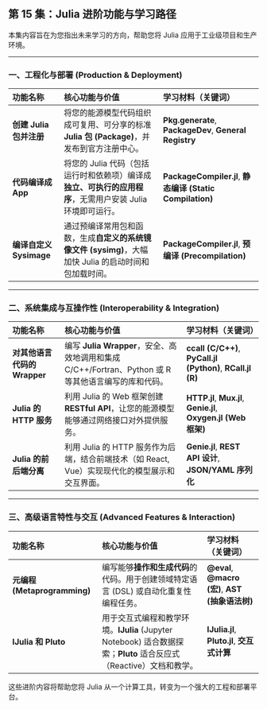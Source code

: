 ## **第 15 集：Julia 进阶功能与学习路径**

本集内容旨在为您指出未来学习的方向，帮助您将 Julia 应用于工业级项目和生产环境。

---

### **一、工程化与部署 (Production & Deployment)**

| 功能名称 | 核心功能与价值 | 学习材料（关键词） |
| :--- | :--- | :--- |
| **创建 Julia 包并注册** | 将您的能源模型代码组织成可复用、可分享的标准 **Julia 包 (Package)**，并发布到官方注册中心。 | **Pkg.generate**, **PackageDev**, **General Registry** |
| **代码编译成 App** | 将您的 Julia 代码（包括运行时和依赖项）编译成**独立、可执行的应用程序**，无需用户安装 Julia 环境即可运行。 | **PackageCompiler.jl**, **静态编译 (Static Compilation)** |
| **编译自定义 Sysimage** | 通过预编译常用包和函数，生成**自定义的系统镜像文件 (sysimg)**，大幅加快 Julia 的启动时间和包加载时间。 | **PackageCompiler.jl**, **预编译 (Precompilation)** |

---

### **二、系统集成与互操作性 (Interoperability & Integration)**

| 功能名称 | 核心功能与价值 | 学习材料（关键词） |
| :--- | :--- | :--- |
| **对其他语言代码的 Wrapper** | 编写 **Julia Wrapper**，安全、高效地调用和集成 C/C++/Fortran、Python 或 R 等其他语言编写的库和代码。 | **ccall (C/C++)**, **PyCall.jl (Python)**, **RCall.jl (R)** |
| **Julia 的 HTTP 服务** | 利用 Julia 的 Web 框架创建 **RESTful API**，让您的能源模型能够通过网络接口对外提供服务。 | **HTTP.jl**, **Mux.jl**, **Genie.jl**, **Oxygen.jl (Web 框架)** |
| **Julia 的前后端分离** | 利用 Julia 的 HTTP 服务作为后端，结合前端技术（如 React, Vue）实现现代化的模型展示和交互界面。 | **Genie.jl**, **REST API 设计**, **JSON/YAML 序列化** |

---

### **三、高级语言特性与交互 (Advanced Features & Interaction)**

| 功能名称 | 核心功能与价值 | 学习材料（关键词） |
| :--- | :--- | :--- |
| **元编程 (Metaprogramming)** | 编写能够**操作和生成代码**的代码。用于创建领域特定语言 (DSL) 或自动化重复性编程任务。 | **@eval**, **@macro (宏)**, **AST (抽象语法树)** |
| **IJulia 和 Pluto** | 用于交互式编程和教学环境。**IJulia** (Jupyter Notebook) 适合数据探索；**Pluto** 适合反应式（Reactive）文档和教学。 | **IJulia.jl**, **Pluto.jl**, **交互式计算** |

这些进阶内容将帮助您将 Julia 从一个计算工具，转变为一个强大的工程和部署平台。